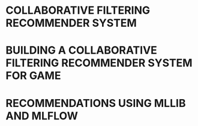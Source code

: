 # COLLABORATIVE FILTERING RECOMMENDER SYSTEM
# BUILDING A COLLABORATIVE FILTERING RECOMMENDER SYSTEM FOR GAME 
# RECOMMENDATIONS USING MLLIB AND MLFLOW
